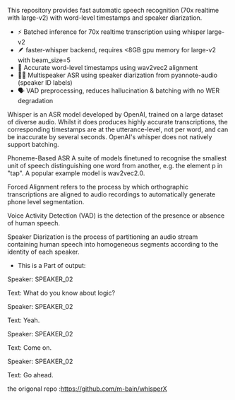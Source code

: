 This repository provides fast automatic speech recognition (70x realtime with large-v2) with word-level timestamps and speaker diarization.

- ⚡️ Batched inference for 70x realtime transcription using whisper large-v2
- 🪶 faster-whisper backend, requires <8GB gpu memory for large-v2 with beam_size=5
- 🎯 Accurate word-level timestamps using wav2vec2 alignment
- 👯‍♂️ Multispeaker ASR using speaker diarization from pyannote-audio (speaker ID labels)
- 🗣️ VAD preprocessing, reduces hallucination & batching with no WER degradation

Whisper is an ASR model developed by OpenAI, trained on a large dataset of diverse audio. Whilst it does produces highly accurate transcriptions, the corresponding timestamps are at the utterance-level, not per word, and can be inaccurate by several seconds. OpenAI's whisper does not natively support batching.

Phoneme-Based ASR A suite of models finetuned to recognise the smallest unit of speech distinguishing one word from another, e.g. the element p in "tap". A popular example model is wav2vec2.0.

Forced Alignment refers to the process by which orthographic transcriptions are aligned to audio recordings to automatically generate phone level segmentation.

Voice Activity Detection (VAD) is the detection of the presence or absence of human speech.

Speaker Diarization is the process of partitioning an audio stream containing human speech into homogeneous segments according to the identity of each speaker.

- This is a Part of output:
  
Speaker: SPEAKER_02

Text:  What do you know about logic?

Speaker: SPEAKER_02

Text: Yeah.

Speaker: SPEAKER_02

Text: Come on.

Speaker: SPEAKER_02

Text: Go ahead.


the origonal repo :https://github.com/m-bain/whisperX
